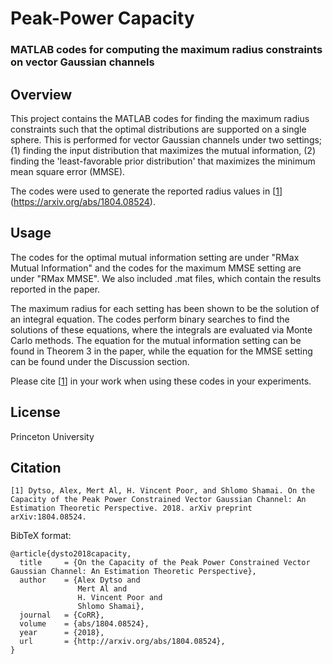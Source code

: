 # Peak-Power Capacity
### MATLAB codes for computing the maximum radius constraints on vector Gaussian channels

## Overview
This project contains the MATLAB codes for finding the maximum radius constraints such that the optimal distributions are supported on a single sphere. This is performed for vector Gaussian channels under two settings; (1) finding the input distribution that maximizes the mutual information, (2) finding the 'least-favorable prior distribution' that maximizes the minimum mean square error (MMSE).

The codes were used to generate the reported radius values in [[1](#citation)](https://arxiv.org/abs/1804.08524).

## Usage
The codes for the optimal mutual information setting are under "RMax Mutual Information" and the codes for the maximum MMSE setting are under "RMax MMSE". We also included .mat files, which contain the results reported in the paper. 

The maximum radius for each setting has been shown to be the solution of an integral equation. The codes perform binary searches to find the solutions of these equations, where the integrals are evaluated via Monte Carlo methods. The equation for the mutual information setting can be found in Theorem 3 in the paper, while the equation for the MMSE setting can be found under the Discussion section.

Please cite [[1](#citation)] in your work when using these codes in your experiments.

## License
Princeton University

## Citation
```
[1] Dytso, Alex, Mert Al, H. Vincent Poor, and Shlomo Shamai. On the Capacity of the Peak Power Constrained Vector Gaussian Channel: An Estimation Theoretic Perspective. 2018. arXiv preprint arXiv:1804.08524.
```

BibTeX format:
```
@article{dysto2018capacity,
  title     = {On the Capacity of the Peak Power Constrained Vector Gaussian Channel: An Estimation Theoretic Perspective},
  author    = {Alex Dytso and
               Mert Al and
               H. Vincent Poor and
               Shlomo Shamai},
  journal   = {CoRR},
  volume    = {abs/1804.08524},
  year      = {2018},
  url       = {http://arxiv.org/abs/1804.08524},
}
```
